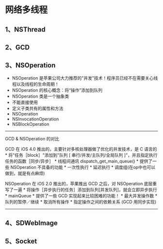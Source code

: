 # 网络多线程

## 1、NSThread

## 2、GCD

## 3、NSOperation
 - NSOperation 是苹果公司大力推荐的"并发"技术！程序员已经不在需要关心线程以及线程的生命周期！  
 - NSOperation 的核心概念：将“操作”添加到队列
 - NSOperation 类是一个抽象类
  - 不能直接使用
  - 定义子类共有的属性和方法
 - NSOperation
  - NSInvocationOperation
  - NSBlockOperation

 ---
 GCD & NSOperation 的对比
 
 GCD 在 iOS 4.0 推出的，主要针对多核处理器做了优化的并发技术，是 C 语言的
    * 将"任务［block］"添加到"队列 [ 串行/并发/主队列/全局队列 ]"，并且指定执行任务的函数［同步/异步］
    * 线程间通讯 dispatch_get_main_queue()
    * 提供了一些 NSOperation 不具备的功能
        * 一次性执行
        * 延迟执行
        * 调度组(在op中也可以做到，就是有点麻烦)
 
 NSOperation 在 iOS 2.0 推出的，苹果推出 GCD 之后，对 NSOperation 底层重写了一遍
    * 将操作［异步执行的任务］添加到队列[并发队列]，就会立即异步执行
    * mainQueue
    * 提供了一些 GCD 实现起来比较困难的功能！
        * 最大并发操作数
        * 队列的暂停／继续
        * 取消所有操作
        * 指定操作之间的依赖关系 (GCD 用同步实现)
 
 ---




## 4、SDWebImage

## 5、Socket
